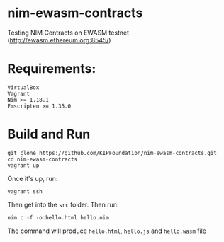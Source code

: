 # nim-ewasm-contracts
Testing NIM Contracts on EWASM testnet (http://ewasm.ethereum.org:8545/)


# Requirements:

```
VirtualBox
Vagrant
Nim >= 1.18.1
Emscripten >= 1.35.0
```

# Build and Run

```
git clone https://github.com/KIPFoundation/nim-ewasm-contracts.git
cd nim-ewasm-contracts
vagrant up
```
Once it's up, run:

```
vagrant ssh
```

Then get into the `src` folder. Then run:

```
nim c -f -o:hello.html hello.nim
```

The command will produce `hello.html`, `hello.js` and `hello.wasm` file

